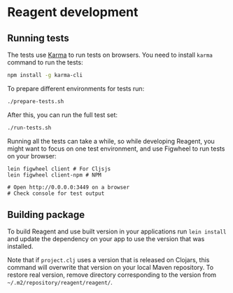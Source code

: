# Reagent development

## Running tests

The tests use [Karma](https://karma-runner.github.io/2.0/index.html) to run tests on browsers. You need to install `karma` command to run the tests:

```bash
npm install -g karma-cli
```

To prepare different environments for tests run:

```bash
./prepare-tests.sh
```

After this, you can run the full test set:

```bash
./run-tests.sh
```

Running all the tests can take a while, so while developing Reagent,
you might want to focus on one test environment, and use Figwheel to
run tests on your browser:

```
lein figwheel client # For Cljsjs
lein figwheel client-npm # NPM

# Open http://0.0.0.0:3449 on a browser
# Check console for test output
```

## Building package

To build Reagent and use built version in your applications run `lein install`
and update the dependency on your app to use the version that was installed.

Note that if `project.clj` uses a version that is released on Clojars, this command
will overwrite that version on your local Maven repository. To restore
real version, remove directory corresponding to the version from `~/.m2/repository/reagent/reagent/`.
